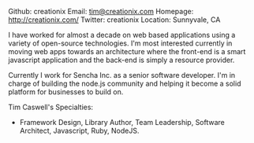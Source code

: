 Github:   creationix
Email:    tim@creationix.com
Homepage: http://creationix.com/
Twitter: creationix
Location: Sunnyvale, CA

I have worked for almost a decade on web based applications using a variety of open-source technologies. I'm most interested currently in moving web apps towards an architecture where the front-end is a smart javascript application and the back-end is simply a resource provider.

Currently I work for Sencha Inc. as a senior software developer.  I'm in charge of building the node.js community and helping it become a solid platform for businesses to build on.

Tim Caswell's Specialties:

 - Framework Design, Library Author, Team Leadership, Software Architect,  Javascript, Ruby, NodeJS.
